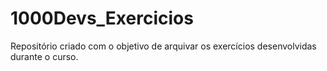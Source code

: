 # 1000Devs_Exercicios
Repositório criado com o objetivo de arquivar os exercícios desenvolvidas durante o curso.
